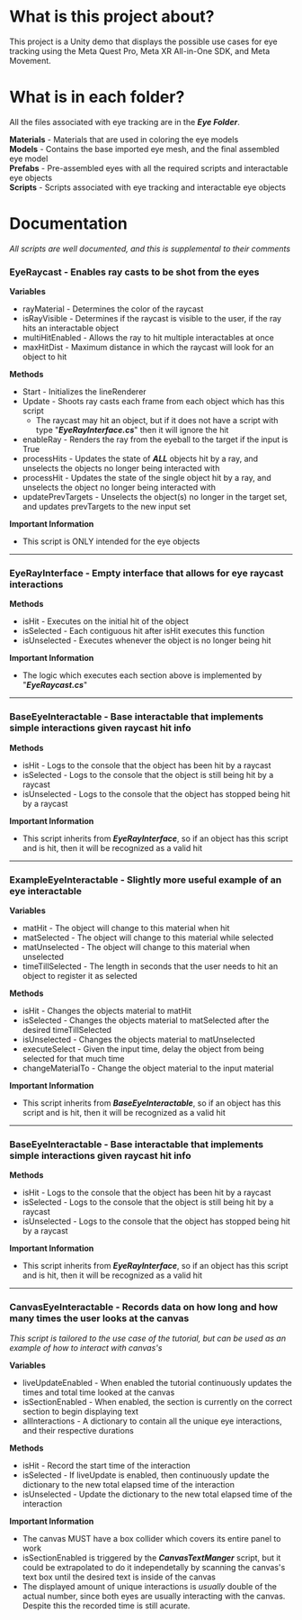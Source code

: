 # What is this project about?

This project is a Unity demo that displays the possible use cases for eye tracking using the Meta Quest Pro, Meta XR All-in-One SDK, and Meta Movement.

# What is in each folder?

All the files associated with eye tracking are in the **_Eye Folder_**.

**Materials** - Materials that are used in coloring the eye models  
**Models** - Contains the base imported eye mesh, and the final assembled eye model  
**Prefabs** - Pre-assembled eyes with all the required scripts and interactable eye objects  
**Scripts** - Scripts associated with eye tracking and interactable eye objects

# Documentation

_All scripts are well documented, and this is supplemental to their comments_

### EyeRaycast - Enables ray casts to be shot from the eyes

**Variables**

- rayMaterial - Determines the color of the raycast
- isRayVisible - Determines if the raycast is visible to the user, if the ray hits an interactable object
- multiHitEnabled - Allows the ray to hit multiple interactables at once
- maxHitDist - Maximum distance in which the raycast will look for an object to hit

**Methods**

- Start - Initializes the lineRenderer
- Update - Shoots ray casts each frame from each object which has this script
  - The raycast may hit an object, but if it does not have a script with type "**_EyeRayInterface.cs_**" then it will ignore the hit
- enableRay - Renders the ray from the eyeball to the target if the input is True
- processHits - Updates the state of **_ALL_** objects hit by a ray, and unselects the objects no longer being interacted with
- processHit - Updates the state of the single object hit by a ray, and unselects the object no longer being interacted with
- updatePrevTargets - Unselects the object(s) no longer in the target set, and updates prevTargets to the new input set

**Important Information**

- This script is ONLY intended for the eye objects

---

### EyeRayInterface - Empty interface that allows for eye raycast interactions

**Methods**

- isHit - Executes on the initial hit of the object
- isSelected - Each contiguous hit after isHit executes this function
- isUnselected - Executes whenever the object is no longer being hit

**Important Information**

- The logic which executes each section above is implemented by "**_EyeRaycast.cs_**"

---

### BaseEyeInteractable - Base interactable that implements simple interactions given raycast hit info

**Methods**

- isHit - Logs to the console that the object has been hit by a raycast
- isSelected - Logs to the console that the object is still being hit by a raycast
- isUnselected - Logs to the console that the object has stopped being hit by a raycast

**Important Information**

- This script inherits from **_EyeRayInterface_**, so if an object has this script and is hit, then it will be recognized as a valid hit

---

### ExampleEyeInteractable - Slightly more useful example of an eye interactable

**Variables**

- matHit - The object will change to this material when hit
- matSelected - The object will change to this material while selected
- matUnselected - The object will change to this material when unselected
- timeTillSelected - The length in seconds that the user needs to hit an object to register it as selected

**Methods**

- isHit - Changes the objects material to matHit
- isSelected - Changes the objects material to matSelected after the desired timeTillSelected
- isUnselected - Changes the objects material to matUnselected
- executeSelect - Given the input time, delay the object from being selected for that much time
- changeMaterialTo - Change the object material to the input material

**Important Information**

- This script inherits from **_BaseEyeInteractable_**, so if an object has this script and is hit, then it will be recognized as a valid hit

---

### BaseEyeInteractable - Base interactable that implements simple interactions given raycast hit info

**Methods**

- isHit - Logs to the console that the object has been hit by a raycast
- isSelected - Logs to the console that the object is still being hit by a raycast
- isUnselected - Logs to the console that the object has stopped being hit by a raycast

**Important Information**

- This script inherits from **_EyeRayInterface_**, so if an object has this script and is hit, then it will be recognized as a valid hit

---

### CanvasEyeInteractable - Records data on how long and how many times the user looks at the canvas

_This script is tailored to the use case of the tutorial, but can be used as an example of how to interact with canvas's_

**Variables**

- liveUpdateEnabled - When enabled the tutorial continuously updates the times and total time looked at the canvas
- isSectionEnabled - When enabled, the section is currently on the correct section to begin displaying text
- allInteractions - A dictionary to contain all the unique eye interactions, and their respective durations

**Methods**

- isHit - Record the start time of the interaction
- isSelected - If liveUpdate is enabled, then continuously update the dictionary to the new total elapsed time of the interaction
- isUnselected - Update the dictionary to the new total elapsed time of the interaction

**Important Information**

- The canvas MUST have a box collider which covers its entire panel to work
- isSectionEnabled is triggered by the **_CanvasTextManger_** script, but it could be extrapolated to do it independetally by scanning the canvas's text box until the desired text is inside of the canvas
- The displayed amount of unique interactions is _usually_ double of the actual number, since both eyes are usually interacting with the canvas. Despite this the recorded time is still acurate.

